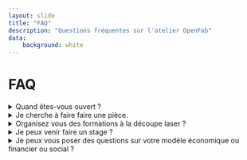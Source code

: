 ```yaml
---
layout: slide
title: "FAQ"
description: "Questions fréquentes sur l'atelier OpenFab"
data:
    background: white
---
```


# FAQ

<details>
<summary>Quand êtes-vous ouvert ?</summary>

<p style="font-size:0.5em;">OpenFab est ouvert sur rendez-vous ou lors des permanences tenues par nos membres. Ne passez pas à l'improviste, parfois personne est là. Sauf Vicky, mais vous voulez pas rencontrer Vicky. She's mean.</p>
</details>

<details>
<summary>Je cherche à faire faire une pièce.</summary>

<quote>OpenFab peut réaliser votre pièce. Mais attention, OpenFab n'est pas un prestataire de service en tant que tel. A OpenFab, ce sont les membres bénévoles qui réalisent les commandes. Un délai de quelques jours et donc à prévoir. Devis gratuit. Merci de suivre cette procédure (lien vers formulaire).</quote>

</details>

<details>
<summary>Organisez vous des formations à la découpe laser ?</summary>

<p style="font-size:0.5em;">Nous ne donnons pas de formation en tant que telle, mais nous favorisons l'échange entre pair. Il suffit d'adhérer à l'ASBL, ainsi que de payer le temps machine. Un autre membre vous accompagnera, sur rendez-vous. Envoyer une demande via contact@openfab.be.</p>

</details>

<details>
<summary>Je peux venir faire un stage ?</summary>

<p style="font-size:0.5em;">Oui ! Malheureusement nous ne pouvons pas accueillir de stagiaire rémunéré pour le moment. Mais on fera tout pour faciliter vos démarches pour venir ici. Vous choisissez sur quoi vous voulez travailler et c'est parti. Envoyez-nous une demande à contact@openfab.be.</p>

</details>


<details>
<summary>Je peux vous poser des questions sur votre modèle économique ou financier ou social ?</summary>

<p style="font-size:0.5em;">Si vous ne trouvez pas vos réponses déjà sur notre site web ou les autres publications. N'hésitez pas à nous contacter pour prendre rendez-vous en nous envoyant votre sujet à contact@openfab.be.</p>

</details>
